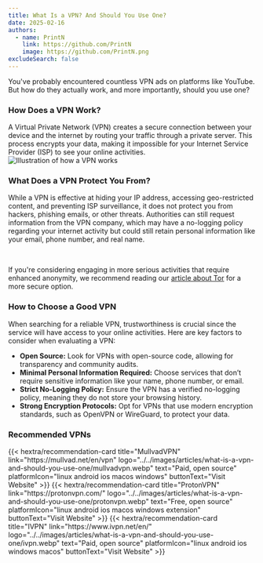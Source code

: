 ```yaml
---
title: What Is a VPN? And Should You Use One?
date: 2025-02-16
authors:
  - name: PrintN
    link: https://github.com/PrintN
    image: https://github.com/PrintN.png
excludeSearch: false
---
```

You've probably encountered countless VPN ads on platforms like YouTube. But how do they actually work, and more importantly, should you use one?

### How Does a VPN Work?
A Virtual Private Network (VPN) creates a secure connection between your device and the internet by routing your traffic through a private server. This process encrypts your data, making it impossible for your Internet Service Provider (ISP) to see your online activities.
![Illustration of how a VPN works](../../images/articles/what-is-a-vpn-and-should-you-use-one/how-does-a-vpn-work.webp)

### What Does a VPN Protect You From?
While a VPN is effective at hiding your IP address, accessing geo-restricted content, and preventing ISP surveillance, it does not protect you from hackers, phishing emails, or other threats. Authorities can still request information from the VPN company, which may have a no-logging policy regarding your internet activity but could still retain personal information like your email, phone number, and real name.

<br>

If you're considering engaging in more serious activities that require enhanced anonymity, we recommend reading our [article about Tor](/articles/navigating-the-web-anonymously-a-guide-to-tor-basics) for a more secure option.

### How to Choose a Good VPN
When searching for a reliable VPN, trustworthiness is crucial since the service will have access to your online activities. Here are key factors to consider when evaluating a VPN:
- **Open Source:** Look for VPNs with open-source code, allowing for transparency and community audits.
- **Minimal Personal Information Required:** Choose services that don’t require sensitive information like your name, phone number, or email.
- **Strict No-Logging Policy:** Ensure the VPN has a verified no-logging policy, meaning they do not store your browsing history.
- **Strong Encryption Protocols:** Opt for VPNs that use modern encryption standards, such as OpenVPN or WireGuard, to protect your data.

### Recommended VPNs
<div class="recommendations">
  <div class="grid">
    {{< hextra/recommendation-card title="MullvadVPN" link="https://mullvad.net/en/vpn" logo="../../images/articles/what-is-a-vpn-and-should-you-use-one/mullvadvpn.webp" text="Paid, open source" platformIcon="linux android ios macos windows" buttonText="Visit Website" >}}
    {{< hextra/recommendation-card title="ProtonVPN" link="https://protonvpn.com/" logo="../../images/articles/what-is-a-vpn-and-should-you-use-one/protonvpn.webp" text="Free, open source" platformIcon="linux android ios macos windows extension" buttonText="Visit Website" >}}
    {{< hextra/recommendation-card title="IVPN" link="https://www.ivpn.net/en/" logo="../../images/articles/what-is-a-vpn-and-should-you-use-one/ivpn.webp" text="Paid, open source" platformIcon="linux android ios windows macos" buttonText="Visit Website" >}}
  </div>
</div>
